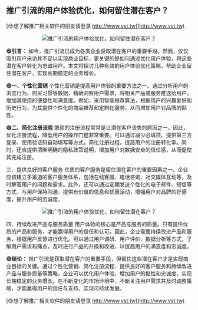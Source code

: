 ## **推广引流的用户体验优化，如何留住潜在客户？**

[😍想了解推广相关软件的朋友请登录 http://www.vst.tw](http://www.vst.tw)

 <center><img src="https://vst.tw/MP4/tuiguang/png/8.png" alt="推广引流的用户体验优化，如何留住潜在客户？"></center>

**😄引言：**
如今，推广引流已成为各类企业获取潜在客户的重要手段。然而，仅仅吸引用户来访并不足以实现商业目标，更关键的是如何通过优化用户体验，将这些潜在客户转化为忠诚用户。本文将探讨几种有效的用户体验优化策略，帮助企业留住潜在客户，实现长期稳定的业务增长。

**😄一、个性化营销**
个性化营销是提高用户体验的重要方法之一。通过分析用户的浏览行为、购买习惯等数据，精确洞察用户需求，将相关产品或服务推送给用户，增加其使用的便捷性和满意度。例如，采用智能推荐算法，根据用户的兴趣爱好和历史行为，为其提供个性化的商品推荐和定制化服务，从而增加用户对品牌的黏性。

**😄二、简化注册流程**
繁琐的注册流程常常是让潜在客户流失的原因之一。因此，优化注册流程，降低用户的操作门槛非常重要。可以通过减少必填项、提供第三方登录、使用验证码自动填写等方式，简化注册过程，提高用户的注册转化率。同时，还应提供清晰明确的隐私政策说明，增加用户对数据安全的信任感，从而促使其完成注册。

三、提供良好的客户服务
优质的客户服务是留住潜在客户的重要因素之一。企业应该建立多渠道的客户服务体系，包括在线客服、电话咨询、社交媒体互动等，及时解答用户的问题和需求。此外，还可以通过定期发送个性化的电子邮件、短信等方式，与用户保持沟通，提供有价值的信息和优惠活动，增强用户对品牌的好感度，提升用户的忠诚度。

 <center><img src="https://vst.tw/MP4/tuiguang/png/0.png" alt="推广引流的用户体验优化，如何留住潜在客户？"></center>

四、持续改进产品与服务质量
用户体验的核心是产品与服务的质量。只有提供优质的产品和服务，才能赢得用户的信任和认可。因此，企业需要持续改进产品和服务，根据用户反馈进行优化。可以通过用户调研、用户评价、数据分析等方式，了解用户需求和痛点，及时进行产品的升级和改进，以提高用户的满意度和忠诚度。

**😄结论：**
推广引流是获取潜在客户的重要手段，但留住这些潜在客户才是实现商业目标的关键。通过个性化营销、简化注册流程、提供良好的客户服务和持续改进产品与服务质量等策略，企业可以优化用户体验，增加用户的黏性和忠诚度，实现长期稳定的业务增长。在不断变化的市场环境中，不断关注用户需求并及时调整策略，才能赢得用户的信任与支持，实现可持续发展。

[😍想了解推广相关软件的朋友请登录 http://www.vst.tw](http://www.vst.tw)



